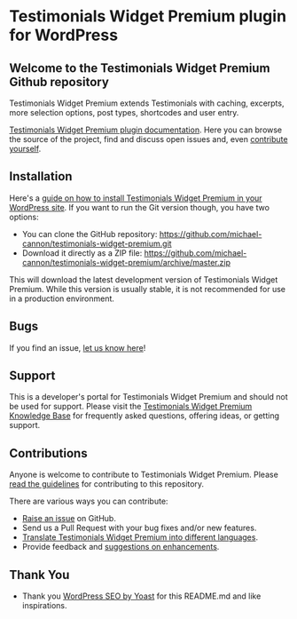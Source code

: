 # Testimonials Widget Premium plugin for WordPress

## Welcome to the Testimonials Widget Premium Github repository

Testimonials Widget Premium extends Testimonials with caching, excerpts, more selection options, post types, shortcodes and user entry.

[Testimonials Widget Premium plugin documentation](https://github.com/michael-cannon/testimonials-widget-premium/blob/master/readme.txt). Here you can browse the source of the project, find and discuss open issues and, even [contribute yourself](https://github.com/michael-cannon/testimonials-widget-premium/blob/master/CONTRIBUTING.md).

## Installation

Here's a [guide on how to install Testimonials Widget Premium in your WordPress site](https://github.com/michael-cannon/testimonials-widget-premium/blob/master/readme.txt). If you want to run the Git version though, you have two options:

* You can clone the GitHub repository: https://github.com/michael-cannon/testimonials-widget-premium.git
* Download it directly as a ZIP file: https://github.com/michael-cannon/testimonials-widget-premium/archive/master.zip

This will download the latest development version of Testimonials Widget Premium. While this version is usually stable, it is not recommended for use in a production environment.

## Bugs

If you find an issue, [let us know here](https://github.com/michael-cannon/testimonials-widget-premium/issues/new)!

## Support

This is a developer's portal for Testimonials Widget Premium and should not be used for support. Please visit the [Testimonials Widget Premium Knowledge Base](https://axelerant.atlassian.net/wiki/label/WPFAQ/twp) for frequently asked questions, offering ideas, or getting support.

## Contributions

Anyone is welcome to contribute to Testimonials Widget Premium. Please [read the guidelines](https://github.com/michael-cannon/testimonials-widget-premium/blob/master/CONTRIBUTING.md) for contributing to this repository.

There are various ways you can contribute:

* [Raise an issue](https://github.com/michael-cannon/testimonials-widget-premium/issues) on GitHub.
* Send us a Pull Request with your bug fixes and/or new features.
* [Translate Testimonials Widget Premium into different languages](https://axelerant.atlassian.net/wiki/display/WPFAQ/How+do+I+change+Testimonials+Widget+text+labels).
* Provide feedback and [suggestions on enhancements](https://github.com/michael-cannon/testimonials-widget-premium/issues?direction=desc&labels=Enhancement&page=1&sort=created&state=open).

## Thank You
* Thank you [WordPress SEO by Yoast](https://github.com/jdevalk/wordpress-seo/blob/master/README.md) for this README.md and like inspirations.
